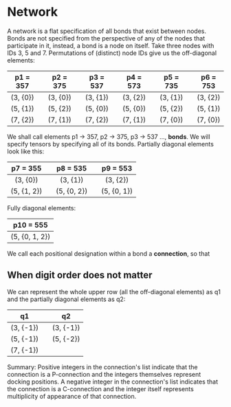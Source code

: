 # Network

A network is a flat specification of all bonds that exist between nodes. Bonds are not specified from the perspective of any of the nodes that participate in it, instead, a bond is a node on itself. Take three nodes with IDs 3, 5 and 7. Permutations of (distinct) node IDs give us the off-diagonal elements:

| p1 = 357 |  | p2 = 375 |  | p3 = 537 |  | p4 = 573 |  | p5 = 735 |  | p6 = 753 |
|:--------:|--|:--------:|--|:--------:|--|:--------:|--|:--------:|--|:--------:|
| (3, {0}) |  | (3, {0}) |  | (3, {1}) |  | (3, {2}) |  | (3, {1}) |  | (3, {2}) |
| (5, {1}) |  | (5, {2}) |  | (5, {0}) |  | (5, {0}) |  | (5, {2}) |  | (5, {1}) |
| (7, {2}) |  | (7, {1}) |  | (7, {2}) |  | (7, {1}) |  | (7, {0}) |  | (7, {0}) |

We shall call elements p1 -> 357, p2 -> 375, p3 -> 537 ..., **bonds**. We will specify tensors by specifying all of its bonds. Partially diagonal elements look like this:

|  p7 = 355   |  |  p8 = 535   |  |  p9 = 553   |
|:-----------:|--|:-----------:|--|:-----------:|
|  (3, {0})   |  |  (3, {1})   |  |  (3, {2})   |
| (5, {1, 2}) |  | (5, {0, 2}) |  | (5, {0, 1}) |

Fully diagonal elements:

|   p10 = 555    |
|:--------------:|
| (5, {0, 1, 2}) |

We call each positional designation within a bond a **connection**, so that 

## When digit order does not matter

We can represent the whole upper row (all the off-diagonal elements) as q1 and the partially diagonal elements as q2:

|    q1     |  |     q2    |
|:---------:|--|:---------:|
| (3, {-1}) |  | (3, {-1}) |
| (5, {-1}) |  | (5, {-2}) |
| (7, {-1}) |  |           |

Summary: Positive integers in the connection's list indicate that the connection is a P-connection and the integers themselves represent docking positions. A negative integer in the connection's list indicates that the connection is a C-connection and the integer itself represents multiplicity of appearance of that connection.
